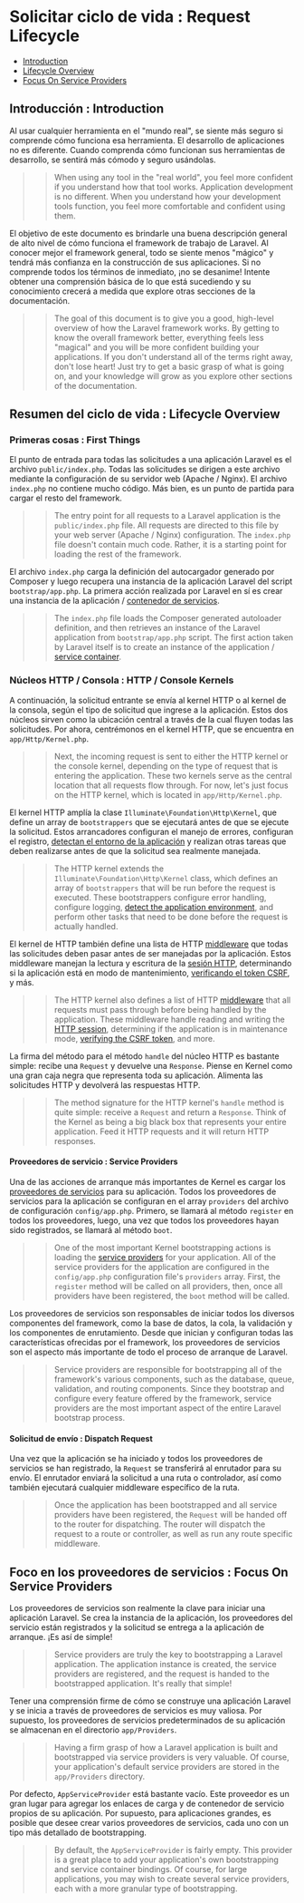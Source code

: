 # Solicitar ciclo de vida : Request Lifecycle

- [Introduction](#introduction)
- [Lifecycle Overview](#lifecycle-overview)
- [Focus On Service Providers](#focus-on-service-providers)

<a name="introduction"></a>
## Introducción : Introduction

Al usar cualquier herramienta en el "mundo real", se siente más seguro si comprende cómo funciona esa herramienta. El desarrollo de aplicaciones no es diferente. Cuando comprenda cómo funcionan sus herramientas de desarrollo, se sentirá más cómodo y seguro usándolas.
> > When using any tool in the "real world", you feel more confident if you understand how that tool works. Application development is no different. When you understand how your development tools function, you feel more comfortable and confident using them.

El objetivo de este documento es brindarle una buena descripción general de alto nivel de cómo funciona el framework de trabajo de Laravel. Al conocer mejor el framework general, todo se siente menos "mágico" y tendrá más confianza en la construcción de sus aplicaciones. Si no comprende todos los términos de inmediato, ¡no se desanime! Intente obtener una comprensión básica de lo que está sucediendo y su conocimiento crecerá a medida que explore otras secciones de la documentación.
> > The goal of this document is to give you a good, high-level overview of how the Laravel framework works. By getting to know the overall framework better, everything feels less "magical" and you will be more confident building your applications. If you don't understand all of the terms right away, don't lose heart! Just try to get a basic grasp of what is going on, and your knowledge will grow as you explore other sections of the documentation.

<a name="lifecycle-overview"></a>
## Resumen del ciclo de vida : Lifecycle Overview

### Primeras cosas : First Things

El punto de entrada para todas las solicitudes a una aplicación Laravel es el archivo `public/index.php`. Todas las solicitudes se dirigen a este archivo mediante la configuración de su servidor web (Apache / Nginx). El archivo `index.php` no contiene mucho código. Más bien, es un punto de partida para cargar el resto del framework.
> > The entry point for all requests to a Laravel application is the `public/index.php` file. All requests are directed to this file by your web server (Apache / Nginx) configuration. The `index.php` file doesn't contain much code. Rather, it is a starting point for loading the rest of the framework.

El archivo `index.php` carga la definición del autocargador generado por Composer y luego recupera una instancia de la aplicación Laravel del script `bootstrap/app.php`. La primera acción realizada por Laravel en sí es crear una instancia de la aplicación / [contenedor de servicios](/docs/{{version}}/container).
> > The `index.php` file loads the Composer generated autoloader definition, and then retrieves an instance of the Laravel application from `bootstrap/app.php` script. The first action taken by Laravel itself is to create an instance of the application / [service container](/docs/{{version}}/container).

### Núcleos HTTP / Consola : HTTP / Console Kernels

A continuación, la solicitud entrante se envía al kernel HTTP o al kernel de la consola, según el tipo de solicitud que ingrese a la aplicación. Estos dos núcleos sirven como la ubicación central a través de la cual fluyen todas las solicitudes. Por ahora, centrémonos en el kernel HTTP, que se encuentra en `app/Http/Kernel.php`.
> > Next, the incoming request is sent to either the HTTP kernel or the console kernel, depending on the type of request that is entering the application. These two kernels serve as the central location that all requests flow through. For now, let's just focus on the HTTP kernel, which is located in `app/Http/Kernel.php`.

El kernel HTTP amplía la clase `Illuminate\Foundation\Http\Kernel`, que define un array de `bootstrappers` que se ejecutará antes de que se ejecute la solicitud. Estos arrancadores configuran el manejo de errores, configuran el registro, [detectan el entorno de la aplicación](/docs/{{version}}/configuration#environment-configuration) y realizan otras tareas que deben realizarse antes de que la solicitud sea realmente manejada.
> > The HTTP kernel extends the `Illuminate\Foundation\Http\Kernel` class, which defines an array of `bootstrappers` that will be run before the request is executed. These bootstrappers configure error handling, configure logging, [detect the application environment](/docs/{{version}}/configuration#environment-configuration), and perform other tasks that need to be done before the request is actually handled.

El kernel de HTTP también define una lista de HTTP [middleware](/docs/{{version}}/middleware) que todas las solicitudes deben pasar antes de ser manejadas por la aplicación. Estos middleware manejan la lectura y escritura de la [sesión HTTP](/docs/{{version}}/session), determinando si la aplicación está en modo de mantenimiento, [verificando el token CSRF](/docs/{{version}}/csrf), y más.
> > The HTTP kernel also defines a list of HTTP [middleware](/docs/{{version}}/middleware) that all requests must pass through before being handled by the application. These middleware handle reading and writing the [HTTP session](/docs/{{version}}/session), determining if the application is in maintenance mode, [verifying the CSRF token](/docs/{{version}}/csrf), and more.

La firma del método para el método `handle` del núcleo HTTP es bastante simple: recibe una `Request` y devuelve una `Response`. Piense en Kernel como una gran caja negra que representa toda su aplicación. Alimenta las solicitudes HTTP y devolverá las respuestas HTTP.
> > The method signature for the HTTP kernel's `handle` method is quite simple: receive a `Request` and return a `Response`. Think of the Kernel as being a big black box that represents your entire application. Feed it HTTP requests and it will return HTTP responses.

#### Proveedores de servicio : Service Providers

Una de las acciones de arranque más importantes de Kernel es cargar los [proveedores de servicios](/docs/{{version}}/providers) para su aplicación. Todos los proveedores de servicios para la aplicación se configuran en el array `providers` del archivo de configuración `config/app.php`. Primero, se llamará al método `register` en todos los proveedores, luego, una vez que todos los proveedores hayan sido registrados, se llamará al método `boot`.
> > One of the most important Kernel bootstrapping actions is loading the [service providers](/docs/{{version}}/providers) for your application. All of the service providers for the application are configured in the `config/app.php` configuration file's `providers` array. First, the `register` method will be called on all providers, then, once all providers have been registered, the `boot` method will be called.

Los proveedores de servicios son responsables de iniciar todos los diversos componentes del framework, como la base de datos, la cola, la validación y los componentes de enrutamiento. Desde que inician y configuran todas las características ofrecidas por el framework, los proveedores de servicios son el aspecto más importante de todo el proceso de arranque de Laravel.
> > Service providers are responsible for bootstrapping all of the framework's various components, such as the database, queue, validation, and routing components. Since they bootstrap and configure every feature offered by the framework, service providers are the most important aspect of the entire Laravel bootstrap process.

#### Solicitud de envío : Dispatch Request

Una vez que la aplicación se ha iniciado y todos los proveedores de servicios se han registrado, la `Request` se transferirá al enrutador para su envío. El enrutador enviará la solicitud a una ruta o controlador, así como también ejecutará cualquier middleware específico de la ruta.
> > Once the application has been bootstrapped and all service providers have been registered, the `Request` will be handed off to the router for dispatching. The router will dispatch the request to a route or controller, as well as run any route specific middleware.

<a name="focus-on-service-providers"></a>
## Foco en los proveedores de servicios : Focus On Service Providers

Los proveedores de servicios son realmente la clave para iniciar una aplicación Laravel. Se crea la instancia de la aplicación, los proveedores del servicio están registrados y la solicitud se entrega a la aplicación de arranque. ¡Es así de simple!
> > Service providers are truly the key to bootstrapping a Laravel application. The application instance is created, the service providers are registered, and the request is handed to the bootstrapped application. It's really that simple!

Tener una comprensión firme de cómo se construye una aplicación Laravel y se inicia a través de proveedores de servicios es muy valiosa. Por supuesto, los proveedores de servicios predeterminados de su aplicación se almacenan en el directorio `app/Providers`.
> > Having a firm grasp of how a Laravel application is built and bootstrapped via service providers is very valuable. Of course, your application's default service providers are stored in the `app/Providers` directory.

Por defecto, `AppServiceProvider` está bastante vacío. Este proveedor es un gran lugar para agregar los enlaces de carga y de contenedor de servicio propios de su aplicación. Por supuesto, para aplicaciones grandes, es posible que desee crear varios proveedores de servicios, cada uno con un tipo más detallado de bootstrapping.
> > By default, the `AppServiceProvider` is fairly empty. This provider is a great place to add your application's own bootstrapping and service container bindings. Of course, for large applications, you may wish to create several service providers, each with a more granular type of bootstrapping.
